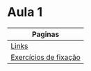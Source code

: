 # Aula 1

| Paginas                                  |
| ---------------------------------------- |
| [Links](./links_aula.md)                 |
| [Exercícios de fixação](./exercicios.MD) |
